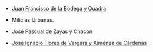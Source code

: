 - [Juan Francisco de la Bodega y Quadra](https://www.wikiwand.com/es/Juan_Francisco_de_la_Bodega_y_Quadra)

- Milicias Urbanas.

- José Pascual de Zayas y Chacón

- [José Ignacio Flores de Vergara y Ximénez de Cárdenas](https://es.wikipedia.org/wiki/Ignacio_Flores_(pacificador_del_Per%C3%BA))